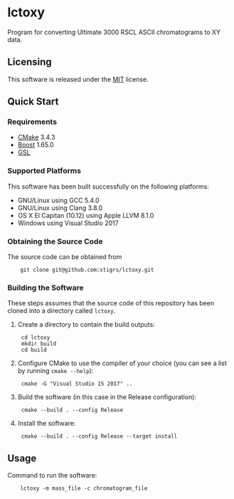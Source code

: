 # lctoxy

Program for converting Ultimate 3000 RSCL ASCII chromatograms to XY data.

## Licensing

This software is released under the [MIT](LICENSE) license.

## Quick Start 

### Requirements

* [CMake](https://cmake.org) 3.4.3
* [Boost](http://www.boost.org/) 1.65.0
* [GSL](https://github.com/Microsoft/GSL)

### Supported Platforms

This software has been built successfully on the following platforms:
* GNU/Linux using GCC 5.4.0
* GNU/Linux using Clang 3.8.0
* OS X El Capitan (10.12) using Apple LLVM 8.1.0
* Windows using Visual Studio 2017

### Obtaining the Source Code

The source code can be obtained from

        git clone git@github.com:stigrs/lctoxy.git

### Building the Software

These steps assumes that the source code of this repository has been cloned
into a directory called `lctoxy`.

1. Create a directory to contain the build outputs:

        cd lctoxy
        mkdir build
        cd build

2. Configure CMake to use the compiler of your choice (you can see a list by
   running `cmake --help`):

        cmake -G "Visual Studio 15 2017" ..

3. Build the software (in this case in the Release configuration):

        cmake --build . --config Release

4. Install the software:

        cmake --build . --config Release --target install

## Usage

Command to run the software:

        lctoxy -m mass_file -c chromatogram_file
        
